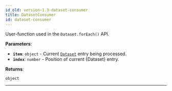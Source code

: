 ```yaml
---
id_old: version-1.3-dataset-consumer
title: DatasetConsumer
id: dataset-consumer
---
```


<a name="datasetconsumer"></a>

User-function used in the `Dataset.forEach()` API.

**Parameters**:

-   **`item`**: `object` - Current [`Dataset`](../api/dataset) entry being processed.
-   **`index`**: `number` - Position of current {Dataset} entry.

**Returns**:

`object`

---
